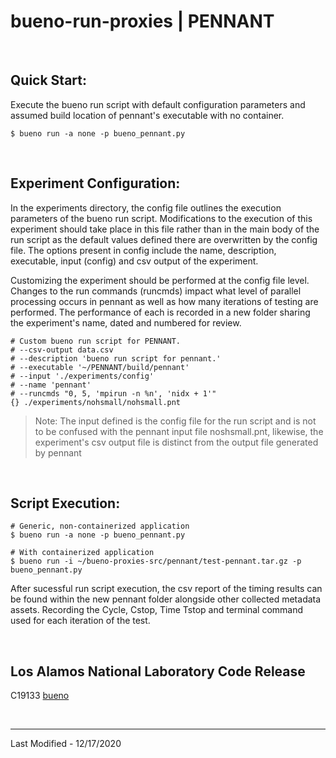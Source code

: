 # bueno-run-proxies | PENNANT

<br/>

## Quick Start:
Execute the bueno run script with default configuration parameters and
assumed build location of pennant's executable with no container.
```Shell
$ bueno run -a none -p bueno_pennant.py
```

<br/>

## Experiment Configuration:
In the experiments directory, the config file outlines the execution parameters
of the bueno run script. Modifications to the execution of this experiment
should take place in this file rather than in the main body of the run script
as the default values defined there are overwritten by the config file. The
options present in config include the name, description, executable, input 
(config) and csv output of the experiment.

Customizing the experiment should be performed at the config file level.
Changes to the run commands (runcmds) impact what level of parallel processing
occurs in pennant as well as how many iterations of testing are performed. The
performance of each is recorded in a new folder sharing the experiment's name,
dated and numbered for review.
```
# Custom bueno run script for PENNANT.
# --csv-output data.csv
# --description 'bueno run script for pennant.'
# --executable '~/PENNANT/build/pennant'
# --input './experiments/config'
# --name 'pennant'
# --runcmds "0, 5, 'mpirun -n %n', 'nidx + 1'"
{} ./experiments/nohsmall/nohsmall.pnt
```

> Note:
> The input defined is the config file for the run script and is not to be
> confused with the pennant input file noshsmall.pnt, likewise, the
> experiment's csv output file is distinct from the output file generated by
> pennant

<br/>

## Script Execution:
```Shell
# Generic, non-containerized application
$ bueno run -a none -p bueno_pennant.py

# With containerized application
$ bueno run -i ~/bueno-proxies-src/pennant/test-pennant.tar.gz -p bueno_pennant.py
```

After sucessful run script execution, the csv report of the timing results
can be found within the new pennant folder alongside other collected metadata
assets. Recording the Cycle, Cstop, Time Tstop and terminal command used for
each iteration of the test.

<br/>

## Los Alamos National Laboratory Code Release
C19133 [bueno](https://github.com/lanl/bueno)

<br/>

-------------------------------------------------------------------------------
Last Modified - 12/17/2020